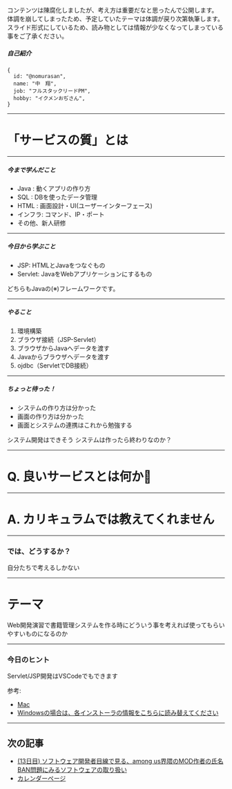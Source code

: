 コンテンツは陳腐化しましたが、考え方は重要だなと思ったんで公開します。
体調を崩してしまったため、予定していたテーマは体調が戻り次第執筆します。
スライド形式にしているため、読み物としては情報が少なくなってしまっている事をご了承ください。

##### 自己紹介

```
{
  id: "@nomurasan",
  name: "中　翔",
  job: "フルスタックリードPM",
  hobby: "イクメンおぢさん",
}
```

---

# 「サービスの質」とは

---

##### 今まで学んだこと

- Java : 動くアプリの作り方
- SQL  : DBを使ったデータ管理
- HTML : 画面設計・UI(ユーザーインターフェース)
- インフラ: コマンド、IP・ポート
- その他、新人研修

---

##### 今日から学ぶこと

- JSP: HTMLとJavaをつなぐもの
- Servlet: JavaをWebアプリケーションにするもの

どちらもJavaの(※)フレームワークです。

---

##### やること

1. 環境構築
1. ブラウザ接続（JSP-Servlet）
1. ブラウザからJavaへデータを渡す
1. Javaからブラウザへデータを渡す
1. ojdbc（ServletでDB接続）

---

##### ちょっと待った！

- システムの作り方は分かった
- 画面の作り方は分かった
- 画面とシステムの連携はこれから勉強する

システム開発はできそう
システムは作ったら終わりなのか？

---

# Q. 良いサービスとは何か:thinking:

---

# A. カリキュラムでは教えてくれません

---

### では、どうするか？

自分たちで考えるしかない

---

# テーマ

Web開発演習で書籍管理システムを作る時にどういう事を考えれば使ってもらいやすいものになるのか

---

### 今日のヒント

Servlet/JSP開発はVSCodeでもできます

参考: 

- [Mac](https://qiita.com/harhogefoo/items/2fa52ecee90b7a25e4c9)
- [Windowsの場合は、各インストーラの情報をこちらに読み替えてください](https://www.suzu6.net/posts/131-vscode-for-maven/)

---

## 次の記事
- [(13日目) ソフトウェア開発者目線で見る、among us界隈のMOD作者の氏名BAN問題にみるソフトウェアの取り扱い](https://qiita.com/nomurasan/items/1c690d8455a26aa22b8a)
- [カレンダーページ](https://qiita.com/advent-calendar/2022/oreno_nomurasan2022)
